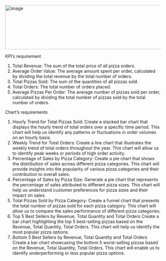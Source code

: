 <img width="975" height="143" alt="image" src="https://github.com/user-attachments/assets/20f56e72-f9c1-4068-815c-daf325c267dd" />



KPI’s requirement
1.	Total Revenue: The sum of the total price of all pizza orders.
2.	Average Order Value: The average amount spent per order, calculated by dividing the total revenue by the total number of orders.
3.	Total Pizzas Sold: The sum of the quantities of all pizzas sold.
4.	Total Orders: The total number of orders placed.
5.	Average Pizzas Per Order: The average number of pizzas sold per order, calculated by dividing the total number of pizzas sold by the total number of orders.

Chart’s requirements

1.	Hourly Trend for Total Pizzas Sold:
Create a stacked bar chart that displays the hourly trend of total orders over a specific time period. This chart will help us identify any patterns or fluctuations in order volumes on an hourly basis.
2.	Weekly Trend for Total Orders:
Create a line chart that illustrates the weekly trend of total orders throughout the year. This chart will allow us to identify peak weeks or periods of high order activity.
3.	Percentage of Sales by Pizza Category:
Create a pie chart that shows the distribution of sales across different pizza categories. This chart will provide insights into the popularity of various pizza categories and their contribution to overall sales.
4.	Percentage of Sales by Pizza Size:
Generate a pie chart that represents the percentage of sales attributed to different pizza sizes. This chart will help us understand customer preferences for pizza sizes and their impact on sales.
5.	Total Pizzas Sold by Pizza Category:
Create a funnel chart that presents the total number of pizzas sold for each pizza category. This chart will allow us to compare the sales performance of different pizza categories.
6.	Top 5 Best Sellers by Revenue, Total Quantity and Total Orders
Create a bar chart highlighting the top 5 best-selling pizzas based on the Revenue, Total Quantity, Total Orders. This chart will help us identify the most popular pizza options.
7.	Bottom 5 Best Sellers by Revenue, Total Quantity and Total Orders
Create a bar chart showcasing the bottom 5 worst-selling pizzas based on the Revenue, Total Quantity, Total Orders. This chart will enable us to identify underperforming or less popular pizza options.


